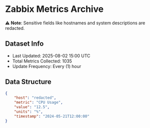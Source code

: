 # Zabbix Metrics Archive

⚠️ **Note**: Sensitive fields like hostnames and system descriptions are redacted.

## Dataset Info
- Last Updated: 2025-08-02 15:00 UTC
- Total Metrics Collected: 1035
- Update Frequency: Every (1) hour

## Data Structure
```json
{
    "host": "redacted",
    "metric": "CPU Usage",
    "value": "12.5",
    "units": "%",
    "timestamp": "2024-05-21T12:00:00"
}
```

